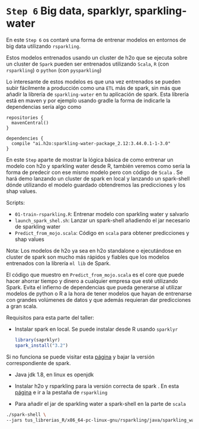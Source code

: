 # `Step 6` Big data, sparklyr, sparkling-water


En este `Step 6` os contaré una forma de entrenar modelos en entornos de big data utilizando `rsparkling`.

Estos modelos entrenados usando un cluster de h2o que se ejecuta sobre un cluster de `Spark`  pueden ser entrenados utilizando `Scala`, `R` (con `rsparkling`) o `python` (con `pysparkling`)

Lo interesante de estos modelos es que una vez entrenados se pueden subir fácilmente a producción como una `ETL` más de spark, sin más que añadir la librería de `sparkling-water` en tu aplícación de spark. Esta librería está en maven y por ejemplo usando gradle la forma de indicarle la dependencias sería algo como 

```
repositories {
  mavenCentral()
}

dependencies {
  compile "ai.h2o:sparkling-water-package_2.12:3.44.0.1-1-3.0"
}
```


En este `Step` aparte de mostrar la lógica básica de como entrenar un modelo con h2o y sparkling water desde R, también veremos como sería la forma de predecir con ese mismo modelo pero con código de `Scala` . Se hará demo lanzando un cluster de spark en local y lanzando un spark-shell dónde utilizando el modelo guardado obtendremos las predicciones y los shap values. 

Scripts:

* `01-train-rsparkling.R`:  Entrenar modelo con sparkling water y salvarlo
* `launch_spark_shel.sh`:  Lanzar un spark-shell añadiendo el jar necesario de sparkling water
* `Predict_from_mojo.scala`: Código en `scala` para obtener predicciones y shap values

Nota: Los modelos de h2o ya sea en h2o standalone o ejecutándose en cluster de spark son mucho más rápidos y fiables que los modelos entrenados con la librería `ml lib` de Spark.  

El código que muestro en `Predict_from_mojo.scala` es el core que puede hacer ahorrar tiempo y dinero a cualquier empresa que esté utilizando Spark. Evita el infierno de dependencias que pueda generarse al utilizar modelos de python o R a la hora de tener modelos que hayan de entrenarse con grandes volúmenes de datos y que además requieran dar predicciones a gran scala. 


Requisitos para esta parte del taller: 

* Instalar spark en local. Se puede instalar desde R usando `sparklyr`
  
  ```r
  library(saprklyr)
  spark_install("3.2")
  ```
  
Si no funciona se puede visitar esta [página](https://archive.apache.org/dist/spark/) y bajar la versión  correspondiente de spark. 

* Java jdk 1.8, en linux es openjdk
* Instalar h2o y rsparkling para la versión correcta de spark . En esta [página](https://s3.amazonaws.com/h2o-release/sparkling-water/spark-3.2/3.42.0.4-1-3.2/index.html) e ir a la pestaña de `rsparkling`

* Para añadir el jar de sparkling water a spark-shell en la parte de `scala`

```bash
./spark-shell \
--jars tus_librerias_R/x86_64-pc-linux-gnu/rsparkling/java/sparkling_water_assembly.jar 
```

